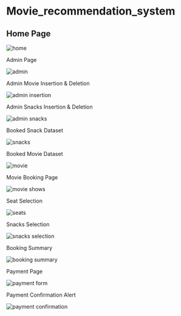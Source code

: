 # Movie_recommendation_system
## Home Page

![home](https://github.com/pradyumnagnaik/Movie_recommendation_system/assets/135484402/bb3df729-1bc3-4b88-85c4-3908694365d6)


Admin Page

![admin](https://github.com/pradyumnagnaik/Movie_recommendation_system/assets/135484402/5e567cee-0b57-4591-ab4f-4e388a2379ae)


Admin Movie Insertion & Deletion

![admin insertion](https://github.com/pradyumnagnaik/Movie_recommendation_system/assets/135484402/e94e4b42-85fa-4c7f-a935-21f23d93a7bb)


Admin Snacks Insertion & Deletion

![admin snacks](https://github.com/pradyumnagnaik/Movie_recommendation_system/assets/135484402/f45c79d5-a549-4837-990e-22ed7081340e)


Booked Snack Dataset

![snacks](https://github.com/pradyumnagnaik/Movie_recommendation_system/assets/135484402/daadfb12-8e4d-4096-a1db-4e1d811bee89)


Booked Movie Dataset

![movie](https://github.com/pradyumnagnaik/Movie_recommendation_system/assets/135484402/5905acfa-bead-4f44-a0d6-682fb7142682)


Movie Booking Page

![movie shows](https://github.com/pradyumnagnaik/Movie_recommendation_system/assets/135484402/bb3c9e62-4a95-4732-b5c7-d50274118531)


Seat Selection

![seats](https://github.com/pradyumnagnaik/Movie_recommendation_system/assets/135484402/ed0e38aa-8aba-4c23-b581-edd7625501e3)


Snacks Selection

![snacks selection](https://github.com/pradyumnagnaik/Movie_recommendation_system/assets/135484402/949bc257-6f5f-4b0f-a11e-a29cfe5d040e)


Booking Summary

![booking summary](https://github.com/pradyumnagnaik/Movie_recommendation_system/assets/135484402/1b5ac425-69b4-401c-933d-ce77e6daac51)


Payment Page

![payment form](https://github.com/pradyumnagnaik/Movie_recommendation_system/assets/135484402/0749a012-c14e-4658-90ce-3c5998fe9d72)


Payment Confirmation Alert

![payment confirmation](https://github.com/pradyumnagnaik/Movie_recommendation_system/assets/135484402/af546d52-ceb2-4d25-bc52-ff32ae4b4155)

